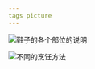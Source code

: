 ```yaml
---
tags picture
---
```


![鞋子的各个部位的说明](https://i0.wp.com/grammar.tips/wp-content/uploads/2020/02/TheEnglishGrammarClub04.jpg?fit=2048%2C2048&ssl=1)

![不同的烹饪方法](https://scontent-sea1-1.xx.fbcdn.net/v/t1.6435-9/100559353_691241251430465_8230730912074039296_n.jpg?_nc_cat=109&ccb=1-7&_nc_sid=36a2c1&_nc_ohc=ZZb1uPh2JccAX-I7EMC&_nc_ht=scontent-sea1-1.xx&oh=00_AfBKJQPtknxRdhpIwsl8KNuwK1CI5TwZhA2cCHtzHL-KbQ&oe=64F2FF4B)
![]()
![]()
![]()
![]()
![]()
![]()
![]()
![]()
![]()
![]()
![]()
























